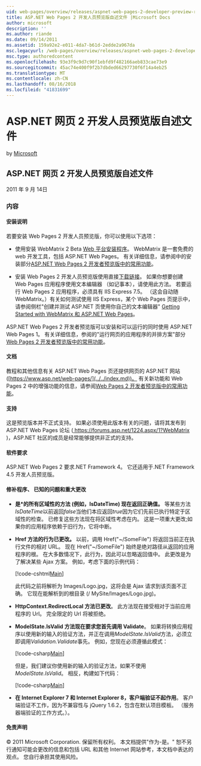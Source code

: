 ```yaml
---
uid: web-pages/overview/releases/aspnet-web-pages-2-developer-preview-readme
title: ASP.NET Web Pages 2 开发人员预览版自述文件 |Microsoft Docs
author: microsoft
description: ''
ms.author: riande
ms.date: 09/14/2011
ms.assetid: 159a92e2-e011-4da7-b61d-2edde2a967da
msc.legacyurl: /web-pages/overview/releases/aspnet-web-pages-2-developer-preview-readme
msc.type: authoredcontent
ms.openlocfilehash: 93e3f9c9d7c90f1ebfd9f482166aeb833cae73e9
ms.sourcegitcommit: 45ac74e400f9f2b7dbded66297730f6f14a4eb25
ms.translationtype: MT
ms.contentlocale: zh-CN
ms.lasthandoff: 08/16/2018
ms.locfileid: "41831699"
---
```

<a name="aspnet-web-pages-2-developer-preview-readme"></a>ASP.NET 网页 2 开发人员预览版自述文件
====================
by [Microsoft](https://github.com/microsoft)

## <a name="aspnet-web-pages-2-developer-preview-readme"></a>ASP.NET 网页 2 开发人员预览版自述文件

2011 年 9 月 14日

### <a name="contents"></a>内容

#### <a id="_Toc303701284"></a>  安装说明

若要安装 Web Pages 2 开发人员预览版，你可以使用以下选项：

- 使用安装 WebMatrix 2 Beta [Web 平台安装程序](https://go.microsoft.com/fwlink/?LinkId=226883)。 WebMatrix 是一套免费的 web 开发工具，包括 ASP.NET Web Pages。 有关详细信息，请参阅中的安装部分[ASP.NET Web Pages 2 开发者预览版中的常用功能](https://go.microsoft.com/fwlink/?LinkID=227824)。

- 安装 Web Pages 2 开发人员预览版使用直接[下载链接](https://go.microsoft.com/fwlink/?LinkID=226335)。 如果你想要创建 Web Pages 应用程序使用文本编辑器 （如记事本），请使用此方法。 若要运行 Web Pages 2 应用程序，必须具有 IIS Express 7.5。 （这会自动随 WebMatrix。）有关如何测试使用 IIS Express，某个 Web Pages 页提示中，请参阅侧栏"创建并测试 ASP.NET 页使用你自己的文本编辑器" [Getting Started with WebMatrix 和 ASP.NET Web Pages](https://go.microsoft.com/fwlink/?LinkId=202889)。

ASP.NET Web Pages 2 开发者预览版可以安装和可以运行的同时使用 ASP.NET Web Pages 1。 <a id="a"></a>有关详细信息，参阅的"运行网页的应用程序的并排方案"部分[Web Pages 2 开发者预览版中的常用功能](https://go.microsoft.com/fwlink/?LinkID=227824)。

#### <a id="_Toc303701285"></a>  文档

教程和其他信息有关 ASP.NET Web Pages 页还提供网页的 ASP.NET 网站 ([https://www.asp.net/web-pages/](../../index.md))。 有关新功能和 Web Pages 2 中的增强功能的信息，请参阅[Web Pages 2 开发者预览版中的常用功能](https://go.microsoft.com/fwlink/?LinkID=227824)。

#### <a id="_Toc303701286"></a>  支持

<a id="_Toc209852135"></a><a id="_Toc255833657"></a> 这是预览版本并不正式支持。 如果必须使用此版本有关的问题，请将其发布到 ASP.NET Web Pages 论坛 ([ https://forums.asp.net/1224.aspx/1?WebMatrix ](https://forums.asp.net/1224.aspx/1?WebMatrix) )，ASP.NET 社区的成员是经常能够提供非正式的支持。

#### <a id="_Toc303701287"></a>  软件要求

ASP.NET Web Pages 2 要求.NET Framework 4。 它还适用于.NET Framework 4.5 开发人员预览版。

<a id="_Toc303701288"></a><a id="_Breaking_Changes"></a>

#### <a name="fixes-known-issues-and-breaking-changes"></a>修补程序、 已知的问题和重大更改

<a id="_Toc224729061"></a><a id="_Toc238051347"></a>

- **是\*的所有区域性的方法 (例如，IsDateTime) 现在返回正确值。** 等某些方法*IsDateTime*以前返回*false*当他们本应返回*true*因为它们先前已执行特定于区域性的检查。 已修复这些方法现在将区域性考虑在内。 这是一项重大更改;如果你的应用程序依赖于旧行为，它将中断。
- **Href 方法的行为已更改。** 以前，调用 Href("~/SomeFile") 将返回当前正在执行文件的相对 URL。 现在 Href("~/SomeFile") 始终是绝对路径从返回的应用程序的根。 在大多数情况下，此行为，因此可以忽略返回值中。 此更改是为了解决某些 Ajax 方案。 例如，考虑下面的示例代码： 

    [!code-cshtml[Main](aspnet-web-pages-2-developer-preview-readme/samples/sample1.cshtml)]

    此代码之前将解析为 Images/Logo.jpg，这将会是 Ajax 请求到该页面不正确。 它现在能解析到的根目录 (/ MySite/Images/Logo.jpg)。
- **HttpContext.RedirectLocal 方法已更改**。 此方法现在接受相对于当前应用程序的 Url。 完全限定的 Url 将被拒绝。
- **ModelState.IsValid 方法现在要求您首先调用 Validate**。 如果将转换应用程序以使用新的输入的验证方法，并正在调用*ModelState.IsValid*方法，必须立即调用*Validation.Validate*事先。 例如，您现在必须遵循此模式： 

    [!code-csharp[Main](aspnet-web-pages-2-developer-preview-readme/samples/sample2.cs)]

  但是，我们建议你使用新的输入的验证方法，如果不使用*ModelState.IsValid*。 相反，构建如下代码： 

    [!code-csharp[Main](aspnet-web-pages-2-developer-preview-readme/samples/sample3.cs)]
- **在 Internet Explorer 7 和 Internet Explorer 8，客户端验证不起作用**。 客户端验证不工作，因为不兼容性与 jQuery 1.6.2，包含在默认项目模板。 （服务器端验证的工作方式。）。

#### <a id="_Toc303701289"></a>  免责声明

© 2011 Microsoft Corporation. 保留所有权利。 本文档提供"作为-是。" 恕不另行通知可能会更改的信息和包括 URL 和其他 Internet 网站参考，本文档中表达的观点。 您自行承担其使用风险。
